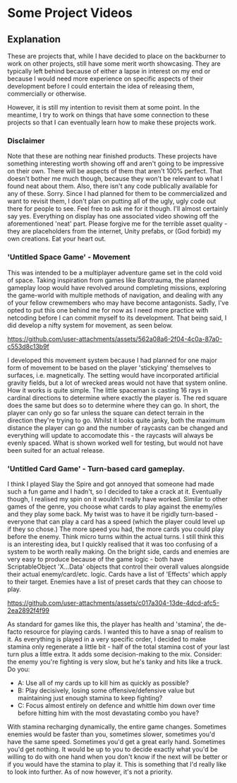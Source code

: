 # Some Project Videos

## Explanation
These are projects that, while I have decided to place on the backburner to work on other projects, still have some merit worth showcasing. They are typically left behind because of either a lapse in interest on my end or because I would need more experience on specific aspects of their development before I could entertain the idea of releasing them, commercially or otherwise. 

However, it is still my intention to revisit them at some point. In the meantime, I try to work on things that have some connection to these projects so that I can eventually learn how to make these projects work.

### Disclaimer
Note that these are nothing near finished products. These projects have something interesting worth showing off and aren't going to be impressive on their own. There will be aspects of them that aren't 100% perfect. That doesn't bother me much though, because they won't be relevant to what I found neat about them. Also, there isn't any code publically available for any of these. Sorry. Since I had planned for them to be commercialized and want to revisit them, I don't plan on putting all of the ugly, ugly code out there for people to see. Feel free to ask me for it though. I'll almost certainly say yes. Everything on display has one associated video showing off the aforementioned 'neat' part. Please forgive me for the terrible asset quality - they are placeholders from the internet, Unity prefabs, or (God forbid) my own creations. Eat your heart out.

### 'Untitled Space Game' - Movement
This was intended to be a multiplayer adventure game set in the cold void of space. Taking inspiration from games like Barotrauma, the planned gameplay loop would have revolved around completing missions, exploring the game-world with multiple methods of navigation, and dealing with any of your fellow crewmembers who may have become antagonists. Sadly, I've opted to put this one behind me for now as I need more practice with netcoding before I can commit myself to its development. That being said, I did develop a nifty system for movement, as seen below. 

https://github.com/user-attachments/assets/562a08a6-2f04-4c0a-87a0-c553d8c13b9f

I developed this movement system because I had planned for one major form of movement to be based on the player 'stickying' themselves to surfaces, i.e. magnetically. The setting would have incorporated artificial gravity fields, but a lot of wrecked areas would not have that system online. How it works is quite simple. The little spaceman is casting 16 rays in cardinal directions to determine where exactly the player is. The red square does the same but does so to determine where they can go. In short, the player can only go so far unless the square can detect terrain in the direction they're trying to go. Whilst it looks quite janky, both the maximum distance the player can go and the number of raycasts can be changed and everything will update to accomodate this - the raycasts will always be evenly spaced. What is shown worked well for testing, but would not have been suited for an actual release.

### 'Untitled Card Game' - Turn-based card gameplay.
I think I played Slay the Spire and got annoyed that someone had made such a fun game and I hadn't, so I decided to take a crack at it. Eventually though, I realised my spin on it wouldn't really have worked. Similar to other games of the genre, you choose what cards to play against the enemy/ies and they play some back. My twist was to have it be rigidly turn-based - everyone that can play a card has a speed (which the player could level up if they so chose.) The more speed you had, the more cards you could play before the enemy. Think micro turns within the actual turns. I still think this is an interesting idea, but I quickly realised that it was too confusing of a system to be worth really making. On the bright side, cards and enemies are very easy to produce because of the game logic - both have ScriptableObject 'X...Data' objects that control their overall values alongside their actual enemy/card/etc. logic. Cards have a list of 'Effects' which apply to their target. Enemies have a list of preset cards that they can choose to play. 

https://github.com/user-attachments/assets/c017a304-13de-4dcd-afc5-2ea2892f4f99

As standard for games like this, the player has health and 'stamina', the de-facto resource for playing cards. I wanted this to have a snap of realism to it. As everything is played in a very specific order, I decided to make stamina only regenerate a little bit - half of the total stamina cost of your last turn plus a little extra. It adds some decision-making to the mix. Consider: the enemy you're fighting is very slow, but he's tanky and hits like a truck. Do you:
- A: Use all of my cards up to kill him as quickly as possible?
- B: Play decisively, losing some offensive/defensive value but maintaining just enough stamina to keep fighting?
- C: Focus almost entirely on defence and whittle him down over time before hitting him with the most devastating combo you have?

With stamina recharging dynamically, the entire game changes. Sometimes enemies would be faster than you, sometimes slower, sometimes you'd have the same speed. Sometimes you'd get a great early hand. Sometimes you'd get nothing. It would be up to you to decide exactly what you'd be willing to do with one hand when you don't know if the next will be better or if you would have the stamina to play it. This is something that I'd really like to look into further. As of now however, it's not a priority.

